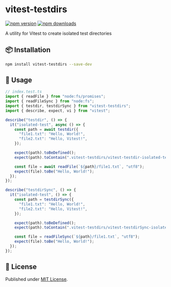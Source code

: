 # vitest-testdirs

[![npm version][npm-version-src]][npm-version-href]
[![npm downloads][npm-downloads-src]][npm-downloads-href]

A utility for Vitest to create isolated test directories

## 📦 Installation

```bash
npm install vitest-testdirs --save-dev
```

## 🚀 Usage

```js
// index.test.ts
import { readFile } from "node:fs/promises";
import { readFileSync } from "node:fs";
import { testdir, testdirSync } from "vitest-testdirs";
import { describe, expect, vi } from "vitest";

describe("testdir", () => {
  it("isolated-test", async () => {
    const path = await testdir({
      "file1.txt": "Hello, World!",
      "file2.txt": "Hello, Vitest!",
    });

    expect(path).toBeDefined();
    expect(path).toContain(".vitest-testdirs/vitest-testdir-isolated-test");

    const file = await readFile(`${path}/file1.txt`, "utf8");
    expect(file).toBe("Hello, World!");
  });
});

describe("testdirSync", () => {
  it("isolated-test", () => {
    const path = testdirSync({
      "file1.txt": "Hello, World!",
      "file2.txt": "Hello, Vitest!",
    });

    expect(path).toBeDefined();
    expect(path).toContain(".vitest-testdirs/vitest-testdirSync-isolated-test");

    const file = readFileSync(`${path}/file1.txt`, "utf8");
    expect(file).toBe("Hello, World!");
  });
});
```

## 📄 License

Published under [MIT License](./LICENSE).

<!-- Badges -->

[npm-version-src]: https://img.shields.io/npm/v/vitest-testdirs?style=flat&colorA=18181B&colorB=4169E1
[npm-version-href]: https://npmjs.com/package/vitest-testdirs
[npm-downloads-src]: https://img.shields.io/npm/dm/vitest-testdirs?style=flat&colorA=18181B&colorB=4169E1
[npm-downloads-href]: https://npmjs.com/package/vitest-testdirs
